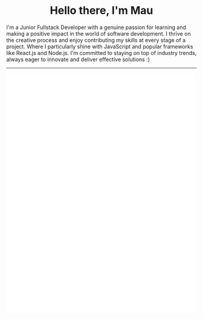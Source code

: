 <h1 align="center">Hello there, I'm Mau </h1>
I'm a Junior Fullstack Developer with a genuine passion for learning and making a positive impact in the world of software development. I thrive on the creative process and enjoy contributing my skills at every stage of a project. Where I particularly shine with JavaScript and popular frameworks like React.js and Node.js. I'm committed to staying on top of industry trends, always eager to innovate and deliver effective solutions :)

---

<img align="center" width="500" alt="Data" src="general.svg">



